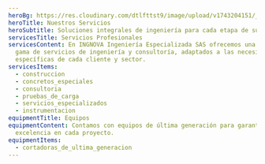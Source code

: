 ```yaml
---
heroBg: https://res.cloudinary.com/dtlfttst9/image/upload/v1743204151/_29A8656_zjwksc.jpg
heroTitle: Nuestros Servicios
heroSubtitle: Soluciones integrales de ingeniería para cada etapa de su proyecto
servicesTitle: Servicios Profesionales
servicesContent: En INGNOVA Ingeniería Especializada SAS ofrecemos una amplia
  gama de servicios de ingeniería y consultoría, adaptados a las necesidades
  específicas de cada cliente y sector.
servicesItems:
  - construccion
  - concretos_especiales
  - consultoria
  - pruebas_de_carga
  - servicios_especializados
  - instrumentacion
equipmentTitle: Equipos
equipmentContent: Contamos con equipos de última generación para garantizar la
  excelencia en cada proyecto.
equipmentItems:
  - cortadoras_de_ultima_generacion
---
```

